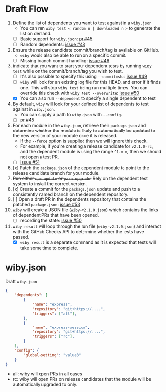 # Draft Flow

1. Define the list of dependents you want to test against in a `wiby.json`
   - You can run `wiby test < random n | downloaded n >` to generate the list on demand.
   - [ ] Basic support for `wiby.json`: [pr #45](https://github.com/pkgjs/wiby/pull/45)
   - [ ] Random dependents: [issue #48](https://github.com/pkgjs/wiby/issues/48)
1. Ensure the release candidate commit/branch/tag is available on GitHub.
   - `wiby` would also be able to run on a specific commit.
   - [ ] Missing branch commit handling: [issue #46](https://github.com/pkgjs/wiby/issues/46)
1. Indicate that you want to start your dependent tests by running `wiby test` while on the commit/branch/tag you wish to test.
   - [ ] It's also possible to specify this using `--commit=sha`: [issue #49](https://github.com/pkgjs/wiby/issues/49)
   - [ ] `wiby` will look for an existing log file for this HEAD, and error if it finds one. This will stop `wiby test` being run multiple times. You can override this check with `wiby test --overwrite`: [issue #50](https://github.com/pkgjs/wiby/issues/50)
   - [x] You can also run `--dependent` to specify a single dependent to test
1. By default, `wiby` will look for your defined list of dependents to test against in `wiby.json`.
   - You can supply a path to `wiby.json` with `--config`.
   - [ ] [pr #45](https://github.com/pkgjs/wiby/pull/45)
1. For each module in the `wiby.json`, retrieve their `package.json` and determine whether the module is likely to automatically be updated to the new version of your module once it is released.
    - If the `--force` option is supplied then we will ignore this check.
    - For example, if you're creating a release candidate for `v2.1.0-rc`, and the dependent module is using the range `^1.x.x`, then we should not open a test PR.
    - [ ] [issue #51](https://github.com/pkgjs/wiby/issues/51)
1. [x] Patch the `package.json` of the dependent module to point to the release candidate branch for your module.
1. ~~Run either `npm update` or `yarn upgrade`.~~ Rely on the dependent test system to install the correct version.
1. [x] Create a commit for the `package.json` update and push to a consistently named branch on the dependent repository.
1. [ ] Open a draft PR in the dependents repository that contains the patched `package.json`: [issue #53](https://github.com/pkgjs/wiby/issues/53)
1. `wiby` will create a JSON file (`wiby-v2.1.0.json`) which contains the links of dependent PRs that have been opened.
    - [ ] recording the state: [issue #50](https://github.com/pkgjs/wiby/issues/50)
1. `wiby result` will loop through the run file (`wiby-v2.1.0.json`) and interact with the GitHub Checks API to determine whether the tests have passed.
   - [x] `wiby result` is a separate command as it is expected that tests will take some time to complete.

# wiby.json

Draft `wiby.json`

```json
{
    "dependents": [
        {
            "name": "express",
            "repository": "git+https://....",
            "triggers": ["all"],
        },
        {
            "name": "express-session",
            "repository": "git+https://....",
            "triggers": ["rc"],
        }
    ],
    "config": {
        "global-setting": "value3"
    }
}
```

- all: wiby will open PRs in all cases
- rc: wiby will open PRs on release candidates that the module will be automatically upgraded to only.
